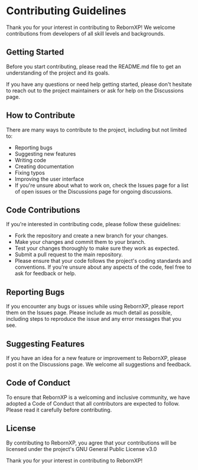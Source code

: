 # Contributing Guidelines
Thank you for your interest in contributing to RebornXP! We welcome contributions from developers of all skill levels and backgrounds.

## Getting Started
Before you start contributing, please read the README.md file to get an understanding of the project and its goals.

If you have any questions or need help getting started, please don't hesitate to reach out to the project maintainers or ask for help on the Discussions page.

## How to Contribute
There are many ways to contribute to the project, including but not limited to:

- Reporting bugs
- Suggesting new features
- Writing code
- Creating documentation
- Fixing typos
- Improving the user interface
- If you're unsure about what to work on, check the Issues page for a list of open issues or the Discussions page for ongoing discussions.

## Code Contributions
If you're interested in contributing code, please follow these guidelines:

- Fork the repository and create a new branch for your changes.
- Make your changes and commit them to your branch.
- Test your changes thoroughly to make sure they work as expected.
- Submit a pull request to the main repository.
- Please ensure that your code follows the project's coding standards and conventions. If you're unsure about any aspects of the code, feel free to ask for feedback or help.

## Reporting Bugs
If you encounter any bugs or issues while using RebornXP, please report them on the Issues page. Please include as much detail as possible, including steps to reproduce the issue and any error messages that you see.

## Suggesting Features
If you have an idea for a new feature or improvement to RebornXP, please post it on the Discussions page. We welcome all suggestions and feedback.

## Code of Conduct
To ensure that RebornXP is a welcoming and inclusive community, we have adopted a Code of Conduct that all contributors are expected to follow. Please read it carefully before contributing.

## License
By contributing to RebornXP, you agree that your contributions will be licensed under the project's GNU General Public License v3.0

Thank you for your interest in contributing to RebornXP!
